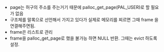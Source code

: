 - page는 허구의 주소를 주는거기 때문에 palloc_get_page(PAL_USER)로 할 필요가 없음
- 구조체를 말록으로 선언해서 가지고 있다가 실제로 메모리를 찌르면 그때 frame 을 연결해주면됨.
- frame은 리스트로 관리
- frame을 palloc_get_page로 했을 불가능 하면 NULL 반환. 그때는 evict 하도록 설정.